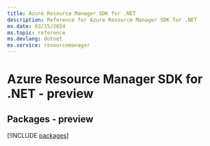 ```yaml
---
title: Azure Resource Manager SDK for .NET
description: Reference for Azure Resource Manager SDK for .NET
ms.date: 03/15/2024
ms.topic: reference
ms.devlang: dotnet
ms.service: resourcemanager
---
```

# Azure Resource Manager SDK for .NET - preview
## Packages - preview
[!INCLUDE [packages](resource-manager-index.md)]